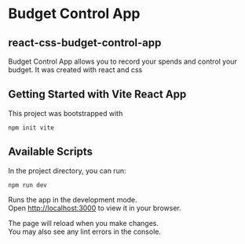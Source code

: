 # Budget Control App

## react-css-budget-control-app

Budget Control App allows you to record your spends and control your budget. It was created with react and css

## Getting Started with Vite React App

This project was bootstrapped with

```
npm init vite
```

## Available Scripts

In the project directory, you can run:

```
npm run dev
```

Runs the app in the development mode.\
Open [http://localhost:3000](http://localhost:3000) to view it in your browser.

The page will reload when you make changes.\
You may also see any lint errors in the console.
